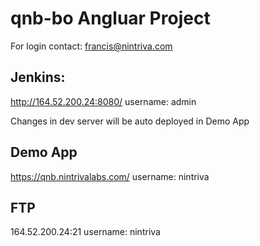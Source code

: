 # qnb-bo Angluar Project


For login contact: francis@nintriva.com


## Jenkins:
http://164.52.200.24:8080/
username: admin


Changes in dev server will be auto deployed in Demo App


## Demo App
https://qnb.nintrivalabs.com/
username: nintriva 

## FTP
164.52.200.24:21
username: nintriva
